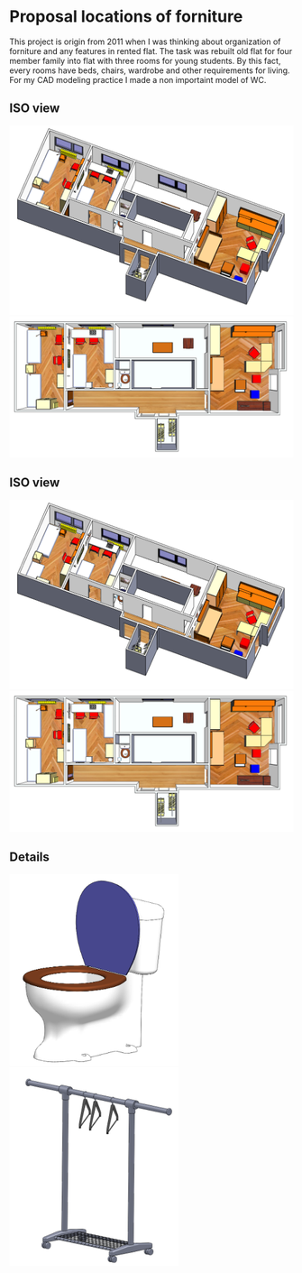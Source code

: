 # Proposal locations of forniture
This project is origin from 2011 when I was thinking about organization of forniture and any features in rented flat. The task was rebuilt old flat for four member family into flat with three  rooms for young students. By this fact, every rooms have beds, chairs, wardrobe and other requirements for living. For my CAD modeling practice I made a non importaint model of WC. 

## ISO view
<p float="left">
  <img src="/Photo/Flat_1.PNG" width="700" /> 
  <img src="/Photo/Flat_2.PNG" width="700" />
</p>

## ISO view
<p float="left">
  <img src="/Photo/Flat_1.PNG" width="700" /> 
  <img src="/Photo/Flat_2.PNG" width="700" />
</p>

## Details

<p float="left">
  <img src="/Photo/WC.PNG" width="300" />
  <img src="/Photo/Clothes Peg.PNG" width="300" />
</p>
